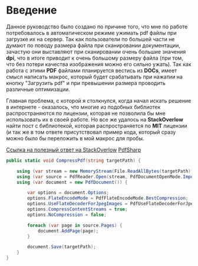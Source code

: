 # Введение

Данное руководство было создано по причине того, что мне по работе потребовалось в автоматическом режиме ужимать pdf файлы при загрузке их на сервер.
Так как пользователи по большей части не думают по поводу размера файла при сканировании документации, зачастую они выставляют при сканировании очень большие значения **dpi**, что в итоге приводит к очень большому размеру файла (при том, что без потери качества изображения можно его сильно ужать).
Так как работа с этими **PDF** файлами планируется вестись из **DOCs**, имеет смысл написать макрос, который будет срабатывать при нажатии на кнопку "Загрузить pdf" и при превышении размера проводить различные оптимизации.

Главная проблема, с которой я столкнулся, когда начал искать решение в интернете - оказалось, что многие из подобных библиотек распространяются по лицензии, которая не позволила бы мне использовать их в своей работе.
Но все же удалось на **StackOverlow** найти пост с библиотекой, которая распространяется по **MIT** лицензии (и так же в том ответе присутствовал пример кода, который сразу можно было бы переложить в мой макрос для пробы.

[Ссылка на полезный ответ на StackOverlow](https://stackoverflow.com/a/57386379)
[PdfSharp](http://www.pdfsharp.net/?AspxAutoDetectCookieSupport=1)

```csharp
public static void CompressPdf(string targetPath) {

    using (var stream = new MemoryStream(File.ReadAllBytes(targetPath)) { Position = 0 } )
    using (var source = PdfReader.Open(stream, PdfDocumentOpenMode.Import))
    using (var document = new PdfDocument()) {

        var options = document.Options;
        options.FlateEncodeMode = PdfFlateEncodeMode.BestCompression;
        options.UseFlateDecoderForJpegImages = PdfUseFlateDecoderForJpegImages.Automatic;
        options.CompressContentStreams = true;
        options.NoCompression = false;

        foreach (var page in source.Pages) {
            document.AddPage(page);
        }

        document.Save(targetPath);
    }
}
```
